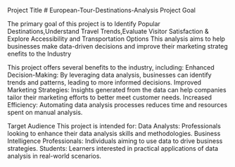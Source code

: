 Project Title # European-Tour-Destinations-Analysis
Project Goal

The primary goal of this project is to Identify Popular Destinations,Understand Travel Trends,Evaluate Visitor Satisfaction & Explore Accessibility and Transportation Options
This analysis aims to help businesses make data-driven decisions and improve their marketing strateg
enefits to the Industry

This project offers several benefits to the industry, including:
Enhanced Decision-Making: By leveraging data analysis, businesses can identify trends and patterns, leading to more informed decisions.
Improved Marketing Strategies: Insights generated from the data can help companies tailor their marketing efforts to better meet customer needs.
Increased Efficiency: Automating data analysis processes reduces time and resources spent on manual analysis.

Target Audience
This project is intended for:
Data Analysts: Professionals looking to enhance their data analysis skills and methodologies.
Business Intelligence Professionals: Individuals aiming to use data to drive business strategies.
Students: Learners interested in practical applications of data analysis in real-world scenarios.
